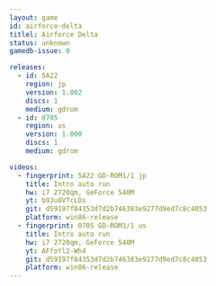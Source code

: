 ```yaml
---
layout: game
id: airforce-delta
titlel: Airforce Delta
status: unknown
gamedb-issue: 0

releases:
  - id: 5A22
    region: jp
    version: 1.002
    discs: 1
    medium: gdrom
  - id: 0705
    region: us
    version: 1.000
    discs: 1
    medium: gdrom

videos:
  - fingerprint: 5A22 GD-ROM1/1 jp
    title: Intro auto run
    hw: i7 2720qm, GeForce 540M
    yt: b9Ju8VTcLDs
    git: d59197f84353d7d2b746383e9277d9ed7c8c4053
    platform: win86-release
  - fingerprint: 0705 GD-ROM1/1 us
    title: Intro auto run
    hw: i7 2720qm, GeForce 540M
    yt: AFfoYl2-Wh4
    git: d59197f84353d7d2b746383e9277d9ed7c8c4053
    platform: win86-release
---
```

